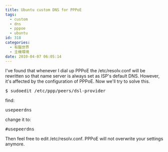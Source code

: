 ```yaml
---
title: Ubuntu custom DNS for PPPoE
tags:
  - custom
  - dns
  - pppoe
  - ubuntu
id: 318
categories:
  - 有腦世界
  - 主機環境
date: 2010-04-07 06:05:14
---
```


I've found that whenever I dial up PPPoE
the /etc/resolv.conf will be rewritten
so that name server is always set as ISP's default DNS.
However, it's affected by the configuration of PPPoE.
Now we'll try to solve this.

<pre>
$ sudoedit /etc/ppp/peers/dsl-provider
</pre>
find:
<pre>
usepeerdns
</pre>
change it to:
<pre>
#usepeerdns
</pre>

Then feel free to edit /etc/resolv.conf.
PPPoE will not overwrite your settings anymore.